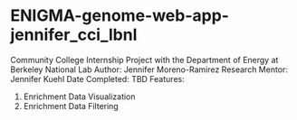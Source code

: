 # ENIGMA-genome-web-app-jennifer_cci_lbnl
Community College Internship Project with the Department of Energy at Berkeley National Lab
Author: Jennifer Moreno-Ramirez
Research Mentor: Jennifer Kuehl
Date Completed: TBD
Features:
  1. Enrichment Data Visualization
  2. Enrichment Data Filtering
